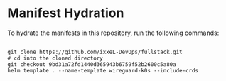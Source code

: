 
# Manifest Hydration

To hydrate the manifests in this repository, run the following commands:

```shell

git clone https://github.com/ixxeL-DevOps/fullstack.git
# cd into the cloned directory
git checkout 9bd31a72fd1440d365943b6759f52b2600c5a80a
helm template . --name-template wireguard-k0s --include-crds
```